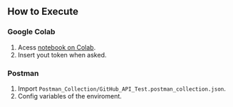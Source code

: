 ## How to Execute
### Google Colab
1. Acess [notebook on Colab](https://colab.research.google.com/drive/1MTbEtpij3H8kwqhydjrJClMm2WxhSA77?usp=sharing).
2. Insert yout token when asked.

### Postman
1. Import `Postman_Collection/GitHub_API_Test.postman_collection.json`.
2. Config variables of the enviroment.
